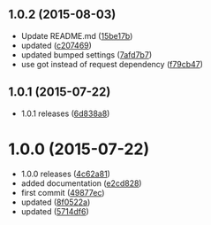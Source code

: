 <a name="1.0.2"></a>
## 1.0.2 (2015-08-03)


* Update README.md
 ([15be17b](https://github.com/kikobeats/meaningcloud/commit/15be17b))
* updated
 ([c207469](https://github.com/kikobeats/meaningcloud/commit/c207469))
* updated bumped settings
 ([7afd7b7](https://github.com/kikobeats/meaningcloud/commit/7afd7b7))
* use got instead of request dependency
 ([f79cb47](https://github.com/kikobeats/meaningcloud/commit/f79cb47))



<a name="1.0.1"></a>
## 1.0.1 (2015-07-22)


* 1.0.1 releases
 ([6d838a8](https://github.com/kikobeats/meaningcloud/commit/6d838a8))



<a name="1.0.0"></a>
# 1.0.0 (2015-07-22)


* 1.0.0 releases
 ([4c62a81](https://github.com/kikobeats/meaningcloud/commit/4c62a81))
* added documentation
 ([e2cd828](https://github.com/kikobeats/meaningcloud/commit/e2cd828))
* first commit
 ([49877ec](https://github.com/kikobeats/meaningcloud/commit/49877ec))
* updated
 ([8f0522a](https://github.com/kikobeats/meaningcloud/commit/8f0522a))
* updated
 ([5714df6](https://github.com/kikobeats/meaningcloud/commit/5714df6))



